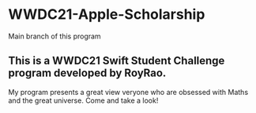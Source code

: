 # WWDC21-Apple-Scholarship
Main branch of this program
## This is a WWDC21 Swift Student Challenge program developed by RoyRao.
My program presents a great view veryone who are obsessed with Maths and the great universe. Come and take a look!
